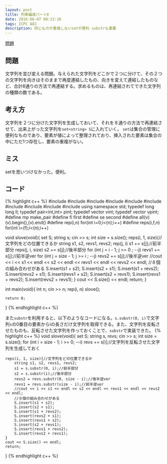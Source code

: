 ```yaml
---
layout: post
title: 列車編成パートⅡ
date: 2016-06-07 00:13:10
tags: ICPC AOJ
description: 同じものが重複しないsetが便利 substrも重要
---
```


[問題](http://judge.u-aizu.ac.jp/onlinejudge/description.jsp?id=1142)

## 問題
文字列を並び変える問題。与えられた文字列をどこかで２つに分けて、その２つの文字列を向きはそのままで再度連結したもの、向きを変えて連結したものなど、合計8通りの方法で再連結する。求めるものは、再連結されてできた文字列の種類の数である。

## 考え方
文字列を２つに分けた文字列を生成しておいて、それを８通りの方法で再連結させて、出来上がった文字列を`set<string> S`に入れていく。
`set`は集合の管理に便利なものであり、要素が値によって整理されており、挿入された要素は集合の中にただ1つ存在し、要素の重複がない。

## ミス
setを思いつけなかった。便利。

## コード

{% highlight c++ %}
#include <iostream>
#include <string>
#include <algorithm>
#include <functional>
#include <queue>
#include <set>
#include <cstdio>
#include <cstdlib>
#include <cstring>
#include <cmath>
using namespace std;
typedef long long ll;
typedef pair<int,int> pint;
typedef vector<int> vint;
typedef vector<pint> vpint;
#define mp make_pair
#define fi first
#define se second
#define all(v) (v).begin(),(v).end()
#define rep(i,n) for(int i=0;i<(n);i++)
#define reps(i,f,n) for(int i=(f);i<(n);i++)
 
void slove(void){
    set<string> S;
    string s;
    cin >> s;
    int size = s.size();
    reps(i, 1, size){//文字列をどの位置できるか
        string s1, s2, revs1, revs2;
        rep(j, i) s1 += s[j];//前半部分
        reps(j, i, size) s2 += s[j];//後半部分
        for (int j = i - 1; j >= 0 ; --j) revs1 += s[j];//前半逆ver
        for (int j = size - 1; j >= i ; --j) revs2 += s[j];//後半逆ver
        //cout << i << s1 << endl << s2 << endl << revs1 << endl << revs2 << endl;
        //８個の組み合わせがある
        S.insert(s1 + s2);
        S.insert(s2 + s1);
        S.insert(s1 + revs2);
        S.insert(revs2 + s1);
        S.insert(revs1 + s2);
        S.insert(s2 + revs1);
        S.insert(revs1 + revs2);
        S.insert(revs2 + revs1);
    }
    cout << S.size() << endl;
    return;
}
 
int main(void){
    int n;
    cin >> n;
    rep(i, n) slove();
 
    return 0;
}
{% endhighlight c++ %}

また`substr`を利用すると、以下のようなコードになる。`s.substr(0, i)`で文字列`s`の0番目の要素からiの長さだけ文字列を取得できる。また、文字列を反転させたものも、反転させた文字列を作っておくことで、`substr`で実装できた。
{% highlight c++ %}
void slove(void){
	set<string> S;
	string s, revs;
	cin >> s;
	int size = s.size();
	for (int i = size - 1; i >= 0; --i) revs += s[i];//文字列を反転させた文字列を生成しておく

	reps(i, 1, size){//文字列をどの位置できるか
		string s1, s2, revs1, revs2;
		s1 = s.substr(0, i);//前半部分
		s2 = s.substr(i);//後半部分
		revs2 = revs.substr(0, size - i);//後半逆ver
		revs1 = revs.substr(size - i);//前半逆ver
		//cout << i << s1 << endl << s2 << endl << revs1 << endl << revs2 << endl;
		//８個の組み合わせがある
		S.insert(s1 + s2);
		S.insert(s2 + s1);
		S.insert(s1 + revs2);
		S.insert(revs2 + s1);
		S.insert(revs1 + s2);
		S.insert(s2 + revs1);
		S.insert(revs1 + revs2);
		S.insert(revs2 + revs1);
	}
	cout << S.size() << endl;
	return;
}
{% endhighlight c++ %}